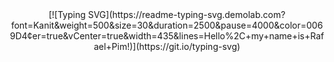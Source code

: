 
<div align="center">
[![Typing SVG](https://readme-typing-svg.demolab.com?font=Kanit&weight=500&size=30&duration=2500&pause=4000&color=0069D4&center=true&vCenter=true&width=435&lines=Hello%2C+my+name+is+Rafael+Pim!)](https://git.io/typing-svg)</div>
